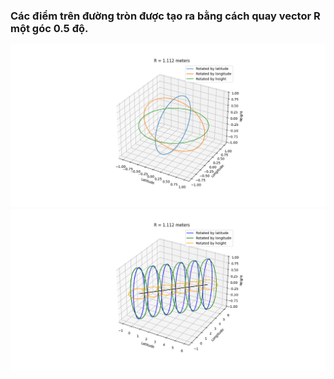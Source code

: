 ### Các điểm trên đường tròn được tạo ra bằng cách quay vector R một góc 0.5 độ.

![Toạ độ GPS của thời điểm hiện tại là tâm của các đường tròn đơn vị](Figure_1.png)
![Khi mô phong sự di chuyển của người dùng ta tịnh tiến các đường tròn theo kinh độ và vĩ độ như trong hình.](Figure_2.png)


